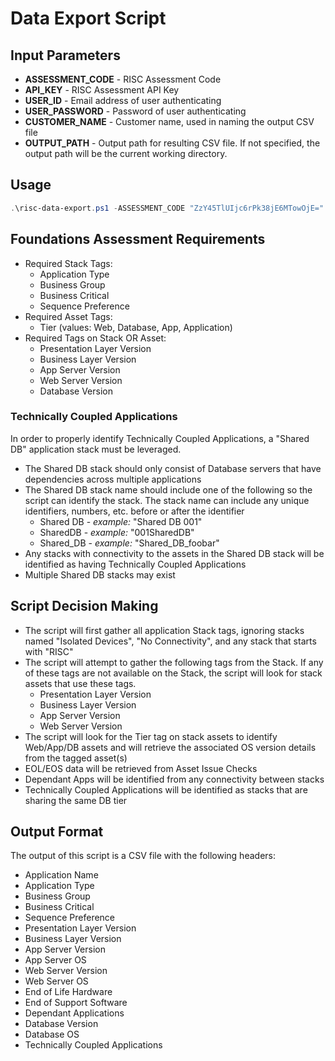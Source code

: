 # Data Export Script

## Input Parameters

- **ASSESSMENT_CODE** - RISC Assessment Code
- **API_KEY** - RISC Assessment API Key
- **USER_ID** - Email address of user authenticating
- **USER_PASSWORD** - Password of user authenticating
- **CUSTOMER_NAME** - Customer name, used in naming the output CSV file
- **OUTPUT_PATH** - Output path for resulting CSV file. If not specified, the output path will be the current working directory.

## Usage

```powershell
.\risc-data-export.ps1 -ASSESSMENT_CODE "ZzY45TlUIjc6rPk38jE6MTowOjE=" -API_KEY "rl4vb03be97e9835l02a87c617goe49a" -USER_ID "john.doe@company.com" -USER_PASSWORD "Myp@ssW0rd!" -CUSTOMER_NAME "Dunder Mifflin" -OUTPUT_PATH "~\Documents\ICMC-Outputs\"
```

## Foundations Assessment Requirements

- Required Stack Tags:
  - Application Type
  - Business Group
  - Business Critical
  - Sequence Preference
- Required Asset Tags:
  - Tier (values: Web, Database, App, Application)
- Required Tags on Stack OR Asset:
  - Presentation Layer Version
  - Business Layer Version
  - App Server Version
  - Web Server Version
  - Database Version

### Technically Coupled Applications

In order to properly identify Technically Coupled Applications, a "Shared DB" application stack must be leveraged.

- The Shared DB stack should only consist of Database servers that have dependencies across multiple applications
- The Shared DB stack name should include one of the following so the script can identify the stack.  The stack name can include any unique identifiers, numbers, etc. before or after the identifier
  - Shared DB - *example:* "Shared DB 001"
  - SharedDB - *example:* "001SharedDB"
  - Shared_DB - *example:* "Shared_DB_foobar"
- Any stacks with connectivity to the assets in the Shared DB stack will be identified as having Technically Coupled Applications
- Multiple Shared DB stacks may exist

## Script Decision Making

- The script will first gather all application Stack tags, ignoring stacks named "Isolated Devices", "No Connectivity", and any stack that starts with "RISC"
- The script will attempt to gather the following tags from the Stack. If any of these tags are not available on the Stack, the script will look for stack assets that use these tags.
  - Presentation Layer Version
  - Business Layer Version
  - App Server Version
  - Web Server Version
- The script will look for the Tier tag on stack assets to identify Web/App/DB assets and will retrieve the associated OS version details from the tagged asset(s)
- EOL/EOS data will be retrieved from Asset Issue Checks
- Dependant Apps will be identified from any connectivity between stacks
- Technically Coupled Applications will be identified as stacks that are sharing the same DB tier

## Output Format

The output of this script is a CSV file with the following headers:

- Application Name
- Application Type
- Business Group
- Business Critical
- Sequence Preference
- Presentation Layer Version
- Business Layer Version
- App Server Version
- App Server OS
- Web Server Version
- Web Server OS
- End of Life Hardware
- End of Support Software
- Dependant Applications
- Database Version
- Database OS
- Technically Coupled Applications
